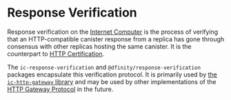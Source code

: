 # Response Verification

Response verification on the [Internet Computer](https://dfinity.org) is the process of verifying that an HTTP-compatible canister response from a replica has gone through consensus with other replicas hosting the same canister. It is the counterpart to [HTTP Certification](#http-certification).

The `ic-response-verification` and `@dfinity/response-verification` packages encapsulate this verification protocol. It is primarily used by [the `ic-http-gateway` library](https://github.com/dfinity/http-gateway/tree/main/packages/ic-http-gateway) and may be used by other implementations of the [HTTP Gateway Protocol](https://internetcomputer.org/docs/references/ic-interface-spec/#http-gateway) in the future.